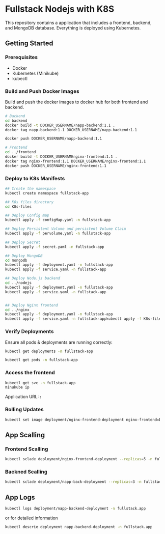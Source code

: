 # Fullstack Nodejs  with K8S

This repository contains a application that includes a frontend, backend, and MongoDB database. Everything is deployed using Kubernetes.

## Getting Started

### Prerequisites

- Docker
- Kubernetes (Minikube)
- kubectl

### Build and Push Docker Images

Build and push the docker images to docker hub for both frontend and backend.

```bash
# Backend
cd backend
docker build -t DOCKER_USERNAME/napp-backend:1.1 .
docker tag napp-backend:1.1 DOCKER_USERNAME/napp-backend:1.1

docker push DOCKER_USERNAME/napp-backend:1.1

# Frontend
cd ../frontend
docker build -t DOCKER_USERNAMEnginx-frontend:1.1 .
docker tag nginx-frontend:1.1 DOCKER_USERNAME/nginx-frontend:1.1
docker push DOCKER_USERNAME/nginx-frontend:1.1
```

### Deploy to K8s Manifests
```bash
## Create the namespace
kubectl create namespace fullstack-app

## K8s files directory
cd K8s-files

## Deploy Config map
kubectl apply -f configMap.yaml -n fullstack-app

## Deploy Persistent Volume and persistent Volume Claim
kubectl apply -f pervolume.yaml -n fullstack-app

## Deploy Secret
kubectl apply -f secret.yaml -n fullstack-app

## Deploy MongoDB
cd mongodb
kubectl apply -f deployment.yaml -n fullstack-app
kubectl apply -f service.yaml -n fullstack-app

## Deploy Node.js backend
cd ../nodejs
kubectl apply -f deployment.yaml -n fullstack-app
kubectl apply -f service.yaml -n fullstack-app


## Deploy Nginx frontend
cd ../nginx
kubectl apply -f deployment.yaml -n fullstack-app
kubectl apply -f service.yaml -n fullstack-appkubectl apply -f K8s-files/Nginx/ -n fullstack-app
```

### Verify Deployments
Ensure all pods & deployments are running correctly:

```bash
kubectl get deployments -n fullstack-app

kubectl get pods -n fullstack-app
```
### Access the frontend

```bash
kubectl get svc -n fullstack-app
minukube ip
```
Application URL: **<minikubeip>:<node-port-nginx>**


### Rolling Updates

```bash
kubectl set image deployment/nginx-frontend-deployment nginx-frontend=DOCKER_USERNAME/nginx-frontend:1.2 -n fullstack-app
```

## App Scalling

### Frontend Scalling
```bash
kubectl sclade deployment/nginx-frontend-deployment --replicas=5 -n fullstack-app
```

### Backned Scalling
```bash
kubectl sclade deployment/napp-back-deployment --replicas=3 -n fullstack-app
```

## App Logs

```bash
kubectl logs deployment/napp-backend-deployment -n fullstack.app
```
or for detailed information
```bash
kubectl descrie deployment napp-backend-deployment -n fullstack.app